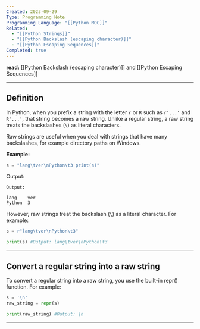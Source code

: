 ```yaml
---
Created: 2023-09-29
Type: Programming Note
Programming Language: "[[Python MOC]]"
Related:
  - "[[Python Strings]]"
  - "[[Python Backslash (escaping character)]]"
  - "[[Python Escaping Sequences]]"
Completed: true
---
```


**read:** [[Python Backslash (escaping character)]] and [[Python Escaping Sequences]]

---
## Definition

In Python, when you prefix a string with the letter `r` or `R` such as `r'...'` and `R'...'`, that string becomes a raw string. Unlike a regular string, a raw string treats the backslashes (`\`) as literal characters.

Raw strings are useful when you deal with strings that have many backslashes, for example directory paths on Windows.

**Example:**
```python
s = "lang\tver\nPython\t3 print(s)"
```
Output:
```
Output:

lang    ver 
Python  3
```

However, raw strings treat the backslash (`\`) as a literal character. For example:
```python
s = r"lang\tver\nPython\t3"

print(s) #Output: lang\tver\nPython\t3
```

---
##  Convert a regular string into a raw string

To convert a regular string into a raw string, you use the built-in repr() function. For example:

```python
s = '\n'
raw_string = repr(s)

print(raw_string) #Output: \n
```

---